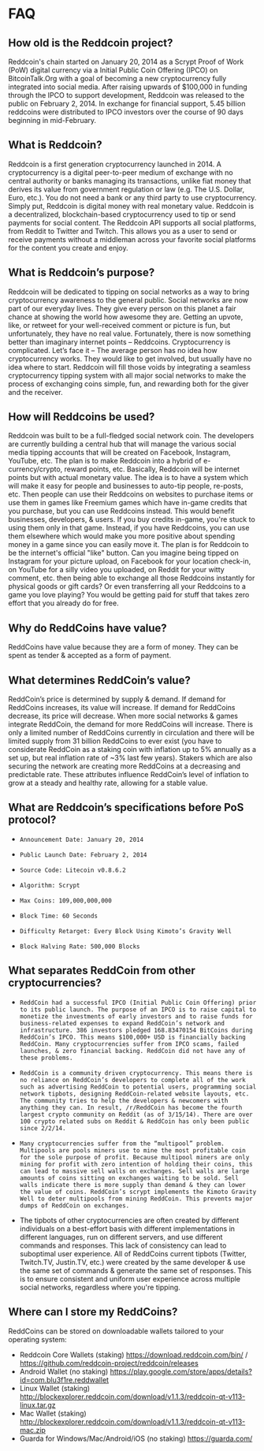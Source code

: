# FAQ

## How old is the Reddcoin project?
Reddcoin's chain started on January 20, 2014 as a Scrypt Proof of Work (PoW) digital currency via a Initial Public Coin Offering (IPCO) on BitcoinTalk.Org with a goal of becoming a new cryptocurrency fully integrated into social media. After raising upwards of $100,000 in funding through the IPCO to support development, Reddcoin was released to the public on February 2, 2014. In exchange for financial support, 5.45 billion reddcoins were distributed to IPCO investors over the course of 90 days beginning in mid-February.

## What is Reddcoin? 
Reddcoin is a first generation cryptocurrency launched in 2014. A cryptocurrency is a digital peer-to-peer medium of exchange with no central authority or banks managing its transactions, unlike fiat money that derives its value from government regulation or law (e.g. The U.S. Dollar, Euro, etc.). You do not need a bank or any third party to use cryptocurrency.
Simply put, Reddcoin is digital money with real monetary value. Reddcoin is a decentralized, blockchain-based cryptocurrency used to tip or send payments for social content. The Reddcoin API supports all social platforms, from Reddit to Twitter and Twitch. This allows you as a user to send or receive payments without a middleman across your favorite social platforms for the content you create and enjoy.
 
## What is Reddcoin’s purpose?
Reddcoin will be dedicated to tipping on social networks as a way to bring cryptocurrency awareness to the general public. Social networks are now part of our everyday lives. They give every person on this planet a fair chance at showing the world how awesome they are. Getting an upvote, like, or retweet for your well-received comment or picture is fun, but unfortunately, they have no real value. Fortunately, there is now something better than imaginary internet points – Reddcoins.
Cryptocurrency is complicated. Let’s face it – The average person has no idea how cryptocurrency works. They would like to get involved, but usually have no idea where to start.
Reddcoin will fill those voids by integrating a seamless cryptocurrency tipping system with all major social networks to make the process of exchanging coins simple, fun, and rewarding both for the giver and the receiver.
 
## How will Reddcoins be used?
Reddcoin was built to be a full-fledged social network coin. The developers are currently building a central hub that will manage the various social media tipping accounts that will be created on Facebook, Instagram, YouTube, etc. The plan is to make Reddcoin into a hybrid of e-currency/crypto, reward points, etc. Basically, Reddcoin will be internet points but with actual monetary value.
The idea is to have a system which will make it easy for people and businesses to auto-tip people, re-posts, etc. Then people can use their Reddcoins on websites to purchase items or use them in games like Freemium games which have in-game credits that you purchase, but you can use Reddcoins instead.
This would benefit businesses, developers, & users. If you buy credits in-game, you're stuck to using them only in that game. Instead, if you have Reddcoins, you can use them elsewhere which would make you more positive about spending money in a game since you can easily move it.
The plan is for Reddcoin to be the internet's official "like" button. Can you imagine being tipped on Instagram for your picture upload, on Facebook for your location check-in, on YouTube for a silly video you uploaded, on Reddit for your witty comment, etc. then being able to exchange all those Reddcoins instantly for physical goods or gift cards? Or even transferring all your Reddcoins to a game you love playing? You would be getting paid for stuff that takes zero effort that you already do for free.

## Why do ReddCoins have value?
ReddCoins have value because they are a form of money. They can be spent as tender & accepted as a form of payment.

## What determines ReddCoin’s value?
ReddCoin’s price is determined by supply & demand. If demand for ReddCoins increases, its value will increase. If demand for ReddCoins decrease, its price will decrease. When more social networks & games integrate ReddCoin, the demand for more ReddCoins will increase. There is only a limited number of ReddCoins currently in circulation and there will be limited supply from 31 billion ReddCoins to ever exist (you have to considerate ReddCoin as a staking coin with inflation up to 5% annually as a set up, but real inflation rate of ~3% last few years). Stakers which are also securing the network are creating more ReddCoins at a decreasing and predictable rate. These attributes influence ReddCoin’s level of inflation to grow at a steady and healthy rate, allowing for a stable value.

## What are Reddcoin’s specifications before PoS protocol?
*     Announcement Date: January 20, 2014
*     Public Launch Date: February 2, 2014
*     Source Code: Litecoin v0.8.6.2
*     Algorithm: Scrypt
*     Max Coins: 109,000,000,000
*     Block Time: 60 Seconds
*     Difficulty Retarget: Every Block Using Kimoto’s Gravity Well
* 	  Block Halving Rate: 500,000 Blocks

## What separates ReddCoin from other cryptocurrencies?
*     ReddCoin had a successful IPCO (Initial Public Coin Offering) prior to its public launch. The purpose of an IPCO is to raise capital to monetize the investments of early investors and to raise funds for business-related expenses to expand ReddCoin’s network and infrastructure. 386 investors pledged 168.83470154 BitCoins during ReddCoin’s IPCO. This means $100,000+ USD is financially backing ReddCoin. Many cryptocurrencies suffer from IPCO scams, failed launches, & zero financial backing. ReddCoin did not have any of these problems.
*     ReddCoin is a community driven cryptocurrency. This means there is no reliance on ReddCoin’s developers to complete all of the work such as advertising ReddCoin to potential users, programming social network tipbots, designing ReddCoin-related website layouts, etc. The community tries to help the developers & newcomers with anything they can. In result, /r/ReddCoin has become the fourth largest crypto community on Reddit (as of 3/15/14). There are over 100 crypto related subs on Reddit & ReddCoin has only been public since 2/2/14.
*     Many cryptocurrencies suffer from the “multipool” problem. Multipools are pools miners use to mine the most profitable coin for the sole purpose of profit. Because multipool miners are only mining for profit with zero intention of holding their coins, this can lead to massive sell walls on exchanges. Sell walls are large amounts of coins sitting on exchanges waiting to be sold. Sell walls indicate there is more supply than demand & they can lower the value of coins. ReddCoin’s scrypt implements the Kimoto Gravity Well to deter multipools from mining ReddCoin. This prevents major dumps of ReddCoin on exchanges.
* 	The tipbots of other cryptocurrencies are often created by different individuals on a best-effort basis with different implementations in different languages, run on different servers, and use different commands and responses. This lack of consistency can lead to suboptimal user experience. All of ReddCoins current tipbots (Twitter, Twitch.TV, Justin.TV, etc.) were created by the same developer & use the same set of commands & generate the same set of responses. This is to ensure consistent and uniform user experience across multiple social networks, regardless where you're tipping.

## Where can I store my ReddCoins?
ReddCoins can be stored on downloadable wallets tailored to your operating system:

*	Reddcoin Core Wallets (staking) https://download.reddcoin.com/bin/ / https://github.com/reddcoin-project/reddcoin/releases
*	Android Wallet (no staking) https://play.google.com/store/apps/details?id=com.blu3f1re.reddwallet
*	Linux Wallet (staking) http://blockexplorer.reddcoin.com/download/v1.1.3/reddcoin-qt-v113-linux.tar.gz
*	Mac Wallet (staking) http://blockexplorer.reddcoin.com/download/v1.1.3/reddcoin-qt-v113-mac.zip
*	Guarda for Windows/Mac/Android/iOS (no staking) https://guarda.com/


